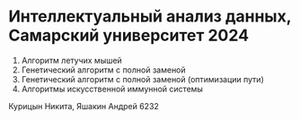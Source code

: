 # Интеллектуальный анализ данных, Самарский университет 2024
1. Алгоритм летучих мышей
2. Генетический алгоритм с полной заменой
3. Генетический алгоритм с полной заменой (оптимизации пути)
4. Алгоритмы искусственной иммунной системы


Курицын Никита, Яшакин Андрей 6232
